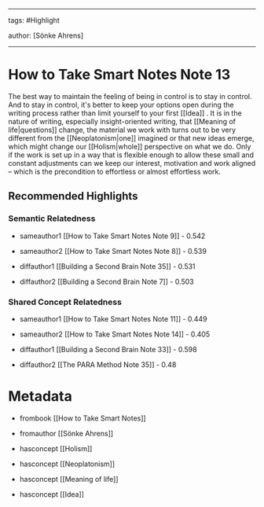 




---

tags: #Highlight

author: [Sönke Ahrens]

---
# How to Take Smart Notes Note 13




The best way to maintain the feeling of being in control is to stay in control. And to stay in control, it's better to keep your options open during the writing process rather than limit yourself to your first  [[Idea]] . It is in the nature of writing, especially insight-oriented writing, that  [[Meaning of life|questions]]  change, the material we work with turns out to be very different from the  [[Neoplatonism|one]]  imagined or that new ideas emerge, which might change our  [[Holism|whole]]  perspective on what we do. Only if the work is set up in a way that is flexible enough to allow these small and constant adjustments can we keep our interest, motivation and work aligned – which is the precondition to effortless or almost effortless work.


## Recommended Highlights

### Semantic Relatedness


- sameauthor1 [[How to Take Smart Notes Note 9]] - 0.542

- sameauthor2 [[How to Take Smart Notes Note 8]] - 0.539

- diffauthor1 [[Building a Second Brain Note 35]] - 0.531

- diffauthor2 [[Building a Second Brain Note 7]] - 0.503
### Shared Concept Relatedness


- sameauthor1 [[How to Take Smart Notes Note 11]] - 0.449

- sameauthor2 [[How to Take Smart Notes Note 14]] - 0.405

- diffauthor1 [[Building a Second Brain Note 33]] - 0.598

- diffauthor2 [[The PARA Method Note 35]] - 0.48
# Metadata


- frombook [[How to Take Smart Notes]]

- fromauthor [[Sönke Ahrens]]

- hasconcept [[Holism]]

- hasconcept [[Neoplatonism]]

- hasconcept [[Meaning of life]]

- hasconcept [[Idea]]